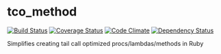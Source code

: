 # tco_method
[![Build Status](https://travis-ci.org/tdg5/tco_method.svg)](https://travis-ci.org/tdg5/tco_method)
[![Coverage Status](https://coveralls.io/repos/tdg5/tco_method/badge.svg)](https://coveralls.io/r/tdg5/tco_method)
[![Code Climate](https://codeclimate.com/github/tdg5/tco_method/badges/gpa.svg)](https://codeclimate.com/github/tdg5/tco_method)
[![Dependency Status](https://gemnasium.com/tdg5/tco_method.svg)](https://gemnasium.com/tdg5/tco_method)

Simplifies creating tail call optimized procs/lambdas/methods in Ruby
